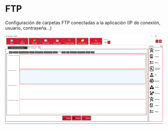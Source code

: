 # FTP

Configuración de carpetas FTP conectadas a la aplicación \(IP de conexión, usuario, contraseña...\)

![](../../../.gitbook/assets/image%20%28377%29.png)

